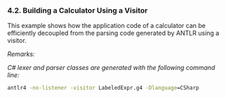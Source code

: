 ﻿### 4.2. Building a Calculator Using a Visitor

This example shows how the application code of a calculator can be efficiently decoupled from the parsing code generated by ANTLR using a visitor.

_Remarks:_

_C# lexer and parser classes are generated with the following command line:_

```bat
antlr4 -no-listener -visitor LabeledExpr.g4 -Dlanguage=CSharp
```